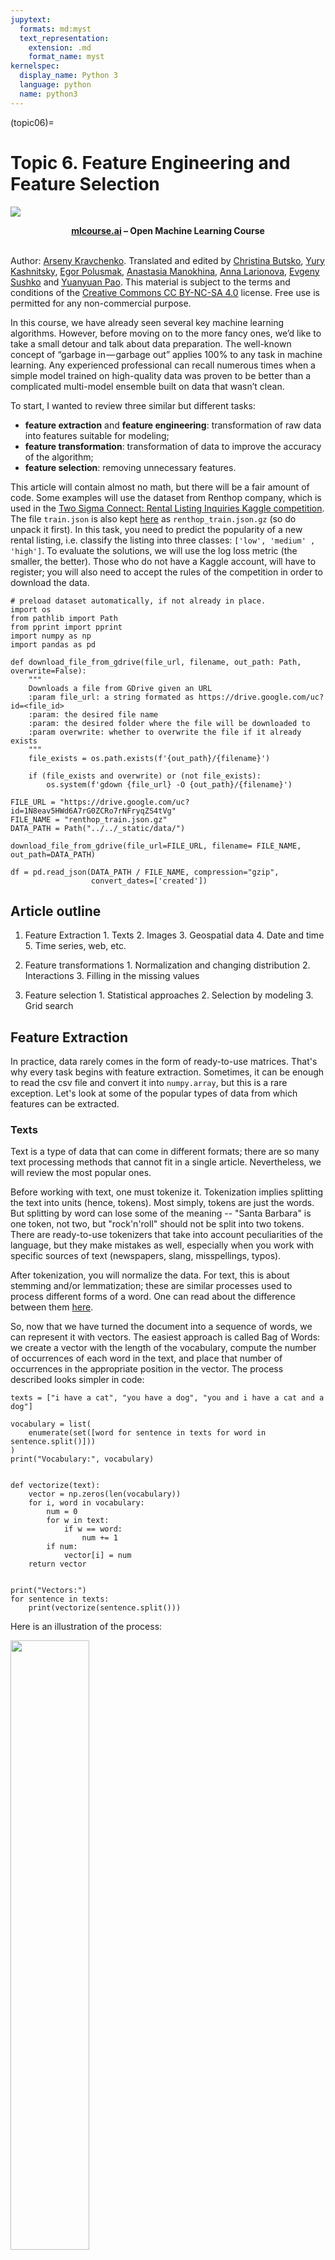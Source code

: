 ```yaml
---
jupytext:
  formats: md:myst
  text_representation:
    extension: .md
    format_name: myst
kernelspec:
  display_name: Python 3
  language: python
  name: python3
---
```


(topic06)=

# Topic 6. Feature Engineering and Feature Selection

<img src="https://habrastorage.org/webt/ia/m9/zk/iam9zkyzqebnf_okxipihkgjwnw.jpeg" />

**<center>[mlcourse.ai](https://mlcourse.ai) – Open Machine Learning Course** </center><br>

Author: [Arseny Kravchenko](https://arseny.info/pages/about_me.html#about_me). Translated and edited by [Christina Butsko](https://www.linkedin.com/in/christinabutsko/), [Yury Kashnitsky](https://yorko.github.io/), [Egor Polusmak](https://www.linkedin.com/in/egor-polusmak/), [Anastasia Manokhina](https://www.linkedin.com/in/anastasiiamanokhina/), [Anna Larionova](https://www.linkedin.com/in/anna-larionova-74434689/), [Evgeny Sushko](https://www.linkedin.com/in/evgenysushko/) and [Yuanyuan Pao](https://www.linkedin.com/in/yuanyuanpao/). This material is subject to the terms and conditions of the [Creative Commons CC BY-NC-SA 4.0](https://creativecommons.org/licenses/by-nc-sa/4.0/) license. Free use is permitted for any non-commercial purpose.

In this course, we have already seen several key machine learning algorithms. However, before moving on to the more fancy ones, we’d like to take a small detour and talk about data preparation. The well-known concept of “garbage in — garbage out” applies 100% to any task in machine learning. Any experienced professional can recall numerous times when a simple model trained on high-quality data was proven to be better than a complicated multi-model ensemble built on data that wasn’t clean.

To start, I wanted to review three similar but different tasks:

* **feature extraction** and **feature engineering**: transformation of raw data into features suitable for modeling;
* **feature transformation**: transformation of data to improve the accuracy of the algorithm;
* **feature selection**: removing unnecessary features.

This article will contain almost no math, but there will be a fair amount of code. Some examples will use the dataset from Renthop company, which is used in the [Two Sigma Connect: Rental Listing Inquiries Kaggle competition](https://www.kaggle.com/c/two-sigma-connect-rental-listing-inquiries). The file `train.json` is also kept [here](https://drive.google.com/file/d/1N8eav5HWd6A7rG0ZCRo7rNFryqZS4tVg/view?usp=sharing) as `renthop_train.json.gz` (so do unpack it first). In this task, you need to predict the popularity of a new rental listing, i.e. classify the listing into three classes: `['low', 'medium' , 'high']`. To evaluate the solutions, we will use the log loss metric (the smaller, the better). Those who do not have a Kaggle account, will have to register; you will also need to accept the rules of the competition in order to download the data.


```{code-cell} ipython3
# preload dataset automatically, if not already in place.
import os
from pathlib import Path
from pprint import pprint
import numpy as np
import pandas as pd

def download_file_from_gdrive(file_url, filename, out_path: Path, overwrite=False):
    """
    Downloads a file from GDrive given an URL
    :param file_url: a string formated as https://drive.google.com/uc?id=<file_id>
    :param: the desired file name
    :param: the desired folder where the file will be downloaded to
    :param overwrite: whether to overwrite the file if it already exists
    """
    file_exists = os.path.exists(f'{out_path}/{filename}')

    if (file_exists and overwrite) or (not file_exists):
        os.system(f'gdown {file_url} -O {out_path}/{filename}')
```


```{code-cell} ipython3
FILE_URL = "https://drive.google.com/uc?id=1N8eav5HWd6A7rG0ZCRo7rNFryqZS4tVg"
FILE_NAME = "renthop_train.json.gz"
DATA_PATH = Path("../../_static/data/")

download_file_from_gdrive(file_url=FILE_URL, filename= FILE_NAME, out_path=DATA_PATH)

df = pd.read_json(DATA_PATH / FILE_NAME, compression="gzip",
                  convert_dates=['created'])
```

## Article outline

1. Feature Extraction
        1. Texts
        2. Images
        3. Geospatial data
        4. Date and time
        5. Time series, web, etc.

2. Feature transformations
        1. Normalization and changing distribution
        2. Interactions
        3. Filling in the missing values

3. Feature selection
        1. Statistical approaches
        2. Selection by modeling
        3. Grid search

## Feature Extraction

In practice, data rarely comes in the form of ready-to-use matrices. That's why every task begins with feature extraction. Sometimes, it can be enough to read the csv file and convert it into `numpy.array`, but this is a rare exception. Let's look at some of the popular types of data from which features can be extracted.

### Texts

Text is a type of data that can come in different formats; there are so many text processing methods that cannot fit in a single article. Nevertheless, we will review the most popular ones.

Before working with text, one must tokenize it. Tokenization implies splitting the text into units (hence, tokens). Most simply, tokens are just the words. But splitting by word can lose some of the meaning -- "Santa Barbara" is one token, not two, but "rock'n'roll" should not be split into two tokens. There are ready-to-use tokenizers that take into account peculiarities of the language, but they make mistakes as well, especially when you work with specific sources of text (newspapers, slang, misspellings, typos).

After tokenization, you will normalize the data. For text, this is about stemming and/or lemmatization; these are similar processes used to process different forms of a word. One can read about the difference between them [here](http://nlp.stanford.edu/IR-book/html/htmledition/stemming-and-lemmatization-1.html).

So, now that we have turned the document into a sequence of words, we can represent it with vectors. The easiest approach is called Bag of Words: we create a vector with the length of the vocabulary, compute the number of occurrences of each word in the text, and place that number of occurrences in the appropriate position in the vector. The process described looks simpler in code:


```{code-cell} ipython3
texts = ["i have a cat", "you have a dog", "you and i have a cat and a dog"]

vocabulary = list(
    enumerate(set([word for sentence in texts for word in sentence.split()]))
)
print("Vocabulary:", vocabulary)


def vectorize(text):
    vector = np.zeros(len(vocabulary))
    for i, word in vocabulary:
        num = 0
        for w in text:
            if w == word:
                num += 1
        if num:
            vector[i] = num
    return vector


print("Vectors:")
for sentence in texts:
    print(vectorize(sentence.split()))
```

Here is an illustration of the process:

<img src='../../_static/img/topic6_bag_of_words.png' width=50%>

This is an extremely naive implementation. In practice, you need to consider stop words, the maximum length of the vocabulary, more efficient data structures (usually text data is converted to a sparse vector), etc.

When using algorithms like Bag of Words, we lose the order of the words in the text, which means that the texts "i have no cows" and "no, i have cows" will appear identical after vectorization when, in fact, they have the opposite meaning. To avoid this problem, we can revisit our tokenization step and use N-grams (the *sequence* of N consecutive tokens) instead.


```{code-cell} ipython3
from sklearn.feature_extraction.text import CountVectorizer

vect = CountVectorizer(ngram_range=(1, 1))
vect.fit_transform(["no i have cows", "i have no cows"]).toarray()
```


```{code-cell} ipython3
vect.vocabulary_
```


```{code-cell} ipython3
vect = CountVectorizer(ngram_range=(1, 2))
vect.fit_transform(["no i have cows", "i have no cows"]).toarray()
```


```{code-cell} ipython3
vect.vocabulary_
```

Also note that one does not have to use only words. In some cases, it is possible to generate N-grams of characters. This approach would be able to account for similarity of related words or handle typos.


```{code-cell} ipython3
from scipy.spatial.distance import euclidean
from sklearn.feature_extraction.text import CountVectorizer

vect = CountVectorizer(ngram_range=(3, 3), analyzer="char_wb")

n1, n2, n3, n4 = vect.fit_transform(
    ["andersen", "petersen", "petrov", "smith"]
).toarray()

euclidean(n1, n2), euclidean(n2, n3), euclidean(n3, n4)
```

Adding onto the Bag of Words idea: words that are rarely found in the corpus (in all the documents of this dataset) but are present in this particular document might be more important. Then it makes sense to increase the weight of more domain-specific words to separate them out from common words. This approach is called TF-IDF (term frequency-inverse document frequency), which cannot be written in a few lines, so you should look into the details in references such as [this wiki](https://en.wikipedia.org/wiki/Tf%E2%80%93idf). The default option is as follows:

$$ \large idf(t,D) = \log\frac{\mid D\mid}{df(d,t)+1} $$

$$ \large tfidf(t,d,D) = tf(t,d) \times idf(t,D) $$

Ideas similar to Bag of Words can also be found outside of text problems e.g. bag of sites in the [Catch Me If You Can competition](https://inclass.kaggle.com/c/catch-me-if-you-can-intruder-detection-through-webpage-session-tracking), [bag of apps](https://www.kaggle.com/xiaoml/talkingdata-mobile-user-demographics/bag-of-app-id-python-2-27392), [bag of events](http://www.interdigital.com/download/58540a46e3b9659c9f000372), etc.

![image](../../_static/img/topic6_bag_of_words.png)

Using these algorithms, it is possible to obtain a working solution for a simple problem, which can serve as a baseline. However, for those who do not like the classics, there are new approaches. The most popular method in the new wave is [Word2Vec](https://arxiv.org/pdf/1310.4546.pdf), but there are a few alternatives as well ([GloVe](https://nlp.stanford.edu/pubs/glove.pdf), [Fasttext](https://arxiv.org/abs/1607.01759), etc.).

Word2Vec is a special case of the word embedding algorithms. Using Word2Vec and similar models, we can not only vectorize words in a high-dimensional space (typically a few hundred dimensions) but also compare their semantic similarity. This is a classic example of operations that can be performed on vectorized concepts: king - man + woman = queen.

![image](https://cdn-images-1.medium.com/max/800/1*K5X4N-MJKt8FGFtrTHwidg.gif)

It is worth noting that this model does not comprehend the meaning of the words but simply tries to position the vectors such that words used in common context are close to each other. If this is not taken into account, a lot of fun examples will come up.

Such models need to be trained on very large datasets in order for the vector coordinates to capture the semantics. A pretrained model for your own tasks can be downloaded [here](https://github.com/3Top/word2vec-api#where-to-get-a-pretrained-model).

Similar methods are applied in other areas such as bioinformatics. An unexpected application is [food2vec](https://jaan.io/food2vec-augmented-cooking-machine-intelligence/). You can probably think of a few other fresh ideas; the concept is universal enough.

### Images

Working with images is easier and harder at the same time. It is easier because it is possible to just use one of the popular pretrained networks without much thinking but harder because, if you need to dig into the details, you may end up going really deep. Let's start from the beginning.

In a time when GPUs were weaker and the "renaissance of neural networks" had not happened yet, feature generation from images was its own complex field. One had to work at a low level, determining corners, borders of regions, color distributions statistics, and so on. Experienced specialists in computer vision could draw a lot of parallels between older approaches and neural networks; in particular, convolutional layers in today's networks are similar to [Haar cascades](https://en.wikipedia.org/wiki/Haar-like_feature). If you are interested in reading more, here are a couple of links to some interesting libraries: [skimage](http://scikit-image.org/docs/stable/api/skimage.feature.html) and [SimpleCV](http://simplecv.readthedocs.io/en/latest/SimpleCV.Features.html).

Often for problems associated with images, a convolutional neural network is used. You do not have to come up with the architecture and train a network from scratch. Instead, download a pretrained state-of-the-art network with the weights from public sources. Data scientists often do so-called fine-tuning to adapt these networks to their needs by "detaching" the last fully connected layers of the network, adding new layers chosen for a specific task, and then training the network on new data. If your task is to just vectorize the image (for example, to use some non-network classifier), you only need to remove the last layers and use the output from the previous layers:


```{code-cell} ipython3
# # Install Keras and tensorflow (https://keras.io/)
# from keras.applications.resnet50 import ResNet50, preprocess_input
# from keras.preprocessing import image
# from scipy.misc import face
# import numpy as np

# resnet_settings = {'include_top': False, 'weights': 'imagenet'}
# resnet = ResNet50(**resnet_settings)

# # What a cute raccoon!
# img = image.array_to_img(face())
# img
```


```{code-cell} ipython3
# # In real life, you may need to pay more attention to resizing
# img = img.resize((224, 224))

# x = image.img_to_array(img)
# x = np.expand_dims(x, axis=0)
# x = preprocess_input(x)

# # Need an extra dimension because model is designed to work with an array
# # of images - i.e. tensor shaped (batch_size, width, height, n_channels)

# features = resnet.predict(x)
```

<img src='https://cdn-images-1.medium.com/max/800/1*Iw_cKFwLkTVO2SPrOZU2rQ.png' width=60%>

*Here's a classifier trained on one dataset and adapted for a different one by "detaching" the last layer and adding a new one instead.*

Nevertheless, we should not focus too much on neural network techniques. Features generated by hand are still very useful: for example, for predicting the popularity of a rental listing, we can assume that bright apartments attract more attention and create a feature such as "the average value of the pixel". You can find some inspiring examples in the documentation of [relevant libraries](https://pillow.readthedocs.io/en/stable/reference/ImageStat.html).

If there is text on the image, you can read it without unraveling a complicated neural network. For example, check out [pytesseract](https://github.com/madmaze/pytesseract).

```{code-cell} ipython3
# requires `tesseract` to be installed in the system
import pytesseract
from PIL import Image
import requests
from io import BytesIO

##### Just a random picture from search
img = "http://ohscurrent.org/wp-content/uploads/2015/09/domus-01-google.jpg"
img = requests.get(img)
img = Image.open(BytesIO(img.content))
text = pytesseract.image_to_string(img)

print(text)
```

It's good to keep in mind that `pytesseract` is not a "silver bullet".

```{figure} /_static/img/topic6_apartment_plan.jpg
:width: 444px
```

```{code-cell} ipython3
img = "https://habrastorage.org/webt/mj/uv/6o/mjuv6olsh1x9xxe1a6zjy79u1w8.jpeg"
img = requests.get(img)
img = Image.open(BytesIO(img.content))

print(pytesseract.image_to_string(img))
```

Another case where neural networks cannot help is extracting features from meta-information. For images, EXIF stores many useful meta-information: manufacturer and camera model, resolution, use of the flash, geographic coordinates of shooting, software used to process image and more.

### Geospatial data

Geographic data is not so often found in problems, but it is still useful to master the basic techniques for working with it, especially since there are quite a number of ready-to-use solutions in this field.

Geospatial data is often presented in the form of addresses or coordinates of (Latitude, Longitude). Depending on the task, you may need two mutually-inverse operations: geocoding (recovering a point from an address) and reverse geocoding (recovering an address from a point). Both operations are accessible in practice via external APIs from Google Maps or OpenStreetMap. Different geocoders have their own characteristics, and the quality varies from region to region. Fortunately, there are universal libraries like [geopy](https://github.com/geopy/geopy) that act as wrappers for these external services.

If you have a lot of data, you will quickly reach the limits of external API. Besides, it is not always the fastest to receive information via HTTP. Therefore, it is necessary to consider using a local version of OpenStreetMap.

If you have a small amount of data, enough time, and no desire to extract fancy features, you can use `reverse_geocoder` in lieu of OpenStreetMap:

```{code-cell} ipython3
import reverse_geocoder as revgc

results = revgc.search(list(zip(df.latitude, df.longitude)))

pprint(results[:2])
```

When working with geocoding, we must not forget that addresses may contain typos, which makes the data cleaning step necessary. Coordinates contain fewer misprints, but its position can be incorrect due to GPS noise or bad accuracy in places like tunnels, downtown areas, etc. If the data source is a mobile device, the geolocation may not be determined by GPS but by WiFi networks in the area, which leads to holes in space and teleportation. While traveling along in Manhattan, there can suddenly be a WiFi location from Chicago.

> WiFi location tracking is based on the combination of SSID and MAC-addresses, which may correspond to different points e.g. federal provider standardizes the firmware of routers up to MAC-address and places them in different cities. Even a company's move to another office with its routers can cause issues.

The point is usually located among infrastructure. Here, you can really unleash your imagination and invent features based on your life experience and domain knowledge: the proximity of a point to the subway, the number of stories in the building, the distance to the nearest store, the number of ATMs around, etc. For any task, you can easily come up with dozens of features and extract them from various external sources. For problems outside an urban environment, you may consider features from more specific sources e.g. the height above sea level.

If two or more points are interconnected, it may be worthwhile to extract features from the route between them. In that case, distances (great circle distance and road distance calculated by the routing graph), number of turns with the ratio of left to right turns, number of traffic lights, junctions, and bridges will be useful. In one of my own tasks, I generated a feature called "the complexity of the road", which computed the graph-calculated distance divided by the GCD.

### Date and time

You would think that date and time are standardized because of their prevalence, but, nevertheless, some pitfalls remain.

Let's start with the day of the week, which are easy to turn into 7 dummy variables using one-hot encoding. In addition, we will also create a separate binary feature for the weekend called `is_weekend`.

```{code-cell} ipython3
df['dow'] = df['created'].apply(lambda x: x.date().weekday())
df['is_weekend'] = df['created'].apply(lambda x: 1 if x.date().weekday() in (5, 6) else 0)
```

Some tasks may require additional calendar features. For example, cash withdrawals can be linked to a pay day; the purchase of a metro card, to the beginning of the month. In general, when working with time series data, it is a good idea to have a calendar with public holidays, abnormal weather conditions, and other important events.

> Q: What do Chinese New Year, the New York marathon, and the Trump inauguration have in common?

> A: They all need to be put on the calendar of potential anomalies.

Dealing with hour (minute, day of the month ...) is not as simple as it seems. If you use the hour as a real variable, we slightly contradict the nature of data: `0<23` while `0:00:00 02.01> 01.01 23:00:00`. For some problems, this can be critical. At the same time, if you encode them as categorical variables, you'll breed a large numbers of features and lose information about proximity -- the difference between 22 and 23 will be the same as the difference between 22 and 7.

There also exist some more esoteric approaches to such data like projecting the time onto a circle and using the two coordinates.


```{code-cell} ipython3
def make_harmonic_features(value, period=24):
    value *= 2 * np.pi / period
    return np.cos(value), np.sin(value)
```

This transformation preserves the distance between points, which is important for algorithms that estimate distance (kNN, SVM, k-means ...)


```{code-cell} ipython3
from scipy.spatial import distance

euclidean(make_harmonic_features(23), make_harmonic_features(1))
```


```{code-cell} ipython3
euclidean(make_harmonic_features(9), make_harmonic_features(11))
```


```{code-cell} ipython3
euclidean(make_harmonic_features(9), make_harmonic_features(21))
```

However, the difference between such coding methods is down to the third decimal place in the metric.

### Time series, web, etc.

Regarding time series — we will not go into too much detail here (mostly due to my personal lack of experience), but I will point you to a [useful library that automatically generates features for time series](https://github.com/blue-yonder/tsfresh).

If you are working with web data, then you usually have information about the user's User Agent. It is a wealth of information. First, one needs to extract the operating system from it. Secondly, make a feature `is_mobile`. Third, look at the browser.


```{code-cell} ipython3
# Install pyyaml ua-parser user-agents
import user_agents

ua = "Mozilla/5.0 (X11; Linux x86_64) AppleWebKit/537.36 (KHTML, like Gecko) Ubuntu Chromium/56.0.2924.76 Chrome/56.0.2924.76 Safari/537.36"
ua = user_agents.parse(ua)

print("Is a bot? ", ua.is_bot)
print("Is mobile? ", ua.is_mobile)
print("Is PC? ", ua.is_pc)
print("OS Family: ", ua.os.family)
print("OS Version: ", ua.os.version)
print("Browser Family: ", ua.browser.family)
print("Browser Version: ", ua.browser.version)
```

> As in other domains, you can come up with your own features based on intuition about the nature of the data. At the time of this writing, Chromium 56 was new, but, after some time, only users who haven't rebooted their browser for a long time will have this version. In this case, why not introduce a feature called "lag behind the latest version of the browser"?

In addition to the operating system and browser, you can look at the referrer (not always available), [http_accept_language](https://developer.mozilla.org/en-US/docs/Web/HTTP/Headers/Accept-Language), and other meta information.

The next useful piece of information is the IP-address, from which you can extract the country and possibly the city, provider, and connection type (mobile/stationary). You need to understand that there is a variety of proxy and outdated databases, so this feature can contain noise. Network administration gurus may try to extract even fancier features like suggestions for [using VPN](https://habrahabr.ru/post/216295/). By the way, the data from the IP-address is well combined with `http_accept_language`: if the user is sitting at the Chilean proxies and browser locale is `ru_RU`, something is unclean and worth a look in the corresponding column in the table (`is_traveler_or_proxy_user`).

Any given area has so many specifics that it is too much for an individual to absorb completely. Therefore, I invite everyone to share their experiences and discuss feature extraction and generation in the comments section.

## Feature transformations

### Normalization and changing distribution

Monotonic feature transformation is critical for some algorithms and has no effect on others. This is one of the reasons for the increased popularity of decision trees and all its derivative algorithms (random forest, gradient boosting). Not everyone can or want to tinker with transformations, and these algorithms are robust to unusual distributions.

There are also purely engineering reasons: `np.log` is a way of dealing with large numbers that do not fit in `np.float64`. This is an exception rather than a rule; often it's driven by the desire to adapt the dataset to the requirements of the algorithm. Parametric methods usually require the data distribution to be at least symmetric and unimodal, which is not always the case. There may be more stringent requirements; recall [our earlier article about linear models](https://medium.com/open-machine-learning-course/open-machine-learning-course-topic-4-linear-classification-and-regression-44a41b9b5220).

However, data requirements are imposed not only by parametric methods; [K nearest neighbors](https://medium.com/open-machine-learning-course/open-machine-learning-course-topic-3-classification-decision-trees-and-k-nearest-neighbors-8613c6b6d2cd) will predict complete nonsense if features are not normalized e.g. when one distribution is located in the vicinity of zero and does not go beyond (-1, 1) while the other’s range is on the order of hundreds of thousands.

A simple example: suppose that the task is to predict the cost of an apartment from two variables — the distance from city center and the number of rooms. The number of rooms rarely exceeds 5 whereas the distance from city center can easily be in the thousands of meters.

The simplest transformation is Standard Scaling (or Z-score normalization):

$$ \large z= \frac{x-\mu}{\sigma} $$

Note that Standard Scaling does not make the distribution normal in the strict sense.


```{code-cell} ipython3
import numpy as np
from scipy.stats import beta, shapiro
from sklearn.preprocessing import StandardScaler

data = beta(1, 10).rvs(1000).reshape(-1, 1)
shapiro(data)
```


```{code-cell} ipython3
# Value of the statistic, p-value
shapiro(StandardScaler().fit_transform(data))

# With such p-value we'd have to reject the null hypothesis of normality of the data
```

But, to some extent, it protects against outliers:


```{code-cell} ipython3
data = np.array([1, 1, 0, -1, 2, 1, 2, 3, -2, 4, 100]).reshape(-1, 1).astype(np.float64)
StandardScaler().fit_transform(data)
```


```{code-cell} ipython3
(data - data.mean()) / data.std()
```

Another fairly popular option is MinMax Scaling, which brings all the points within a predetermined interval (typically (0, 1)).

$$ \large X_{norm}=\frac{X-X_{min}}{X_{max}-X_{min}} $$


```{code-cell} ipython3
from sklearn.preprocessing import MinMaxScaler

MinMaxScaler().fit_transform(data)
```


```{code-cell} ipython3
(data - data.min()) / (data.max() - data.min())
```

StandardScaling and MinMax Scaling have similar applications and are often more or less interchangeable. However, if the algorithm involves the calculation of distances between points or vectors, the default choice is StandardScaling. But MinMax Scaling is useful for visualization by bringing features within the interval (0, 255).

If we assume that some data is not normally distributed but is described by the [log-normal distribution](https://en.wikipedia.org/wiki/Log-normal_distribution), it can easily be transformed to a normal distribution:


```{code-cell} ipython3
from scipy.stats import lognorm

data = lognorm(s=1).rvs(1000)
shapiro(data)
```


```{code-cell} ipython3
shapiro(np.log(data))
```

The lognormal distribution is suitable for describing salaries, price of securities, urban population, number of comments on articles on the internet, etc. However, to apply this procedure, the underlying distribution does not necessarily have to be lognormal; you can try to apply this transformation to any distribution with a heavy right tail. Furthermore, one can try to use other similar transformations, formulating their own hypotheses on how to approximate the available distribution to a normal. Examples of such transformations are [Box-Cox transformation](https://docs.scipy.org/doc/scipy/reference/generated/scipy.stats.boxcox.html) (logarithm is a special case of the Box-Cox transformation) or [Yeo-Johnson transformation](https://gist.github.com/mesgarpour/f24769cd186e2db853957b10ff6b7a95) (extends the range of applicability to negative numbers). In addition, you can also try adding a constant to the feature — `np.log (x + const)`.

In the examples above, we have worked with synthetic data and strictly tested normality using the Shapiro-Wilk test. Let’s try to look at some real data and test for normality using a less formal method — [Q-Q plot](https://en.wikipedia.org/wiki/Q%E2%80%93Q_plot). For a normal distribution, it will look like a smooth diagonal line, and visual anomalies should be intuitively understandable.

```{figure} /_static/img/topic6_qq_lognorm.png
:name: qq_lognorm

Q-Q plot for lognormal distribution
```

```{figure} /_static/img/topic6_qq_log.png
:name: qq_log
Q-Q plot for the same distribution after taking the logarithm
```


```{code-cell} ipython3
# Let's draw plots!
import statsmodels.api as sm

# Let's take the price feature from Renthop dataset and filter by hands the most extreme values for clarity

price = df.price[(df.price <= 20000) & (df.price > 500)]
price_log = np.log(price)

# A lot of gestures so that sklearn didn't shower us with warnings
price_mm = (
    MinMaxScaler()
    .fit_transform(price.values.reshape(-1, 1).astype(np.float64))
    .flatten()
)
price_z = (
    StandardScaler()
    .fit_transform(price.values.reshape(-1, 1).astype(np.float64))
    .flatten()
)
```

Q-Q plot of the initial feature


```{code-cell} ipython3
sm.qqplot(price, loc=price.mean(), scale=price.std())
```

Q-Q plot after StandardScaler. Shape doesn’t change


```{code-cell} ipython3
sm.qqplot(price_z, loc=price_z.mean(), scale=price_z.std())
```

Q-Q plot after MinMaxScaler. Shape doesn’t change


```{code-cell} ipython3
sm.qqplot(price_mm, loc=price_mm.mean(), scale=price_mm.std())
```

Q-Q plot after taking the logarithm. Things are getting better!


```{code-cell} ipython3
sm.qqplot(price_log, loc=price_log.mean(), scale=price_log.std())
```

Let’s see whether transformations can somehow help the real model. There is no silver bullet here.

### Interactions

If previous transformations seemed rather math-driven, this part is more about the nature of the data; it can be attributed to both feature transformations and feature creation.

Let’s come back again to the Two Sigma Connect: Rental Listing Inquiries problem. Among the features in this problem are the number of rooms and the price. Logic suggests that the cost per single room is more indicative than the total cost, so we can generate such a feature.


```{code-cell} ipython3
rooms = df["bedrooms"].apply(lambda x: max(x, 0.5))
# Avoid division by zero; .5 is chosen more or less arbitrarily
df["price_per_bedroom"] = df["price"] / rooms
```

You should limit yourself in this process. If there are a limited number of features, it is possible to generate all the possible interactions and then weed out the unnecessary ones using the techniques described in the next section. In addition, not all interactions between features must have a physical meaning; for example, polynomial features (see [sklearn.preprocessing.PolynomialFeatures](http://scikit-learn.org/stable/modules/generated/sklearn.preprocessing.PolynomialFeatures.html)) are often used in linear models and are almost impossible to interpret.

### Filling in the missing values

Not many algorithms can work with missing values, and the real world often provides data with gaps. Fortunately, this is one of the tasks for which one doesn’t need any creativity. Both key python libraries for data analysis provide easy-to-use solutions: [pandas.DataFrame.fillna](http://pandas.pydata.org/pandas-docs/stable/generated/pandas.DataFrame.fillna.html) and [sklearn.preprocessing.Imputer](http://scikit-learn.org/stable/modules/preprocessing.html#imputation).

These solutions do not have any magic happening behind the scenes. Approaches to handling missing values are pretty straightforward:

* encode missing values with a separate blank value like `"n/a"` (for categorical variables);
* use the most probable value of the feature (mean or median for the numerical variables, the most common value for categorical variables);
* or, conversely, encode with some extreme value (good for decision-tree models since it allows the model to make a partition between the missing and non-missing values);
* for ordered data (e.g. time series), take the adjacent value — next or previous.

![image](https://cdn-images-1.medium.com/max/800/0*Ps-v8F0fBgmnG36S.)

Easy-to-use library solutions sometimes suggest sticking to something like `df = df.fillna(0)` and not sweat the gaps. But this is not the best solution: data preparation takes more time than building models, so thoughtless gap-filling may hide a bug in processing and damage the model.

## Feature selection

Why would it even be necessary to select features? To some, this idea may seem counterintuitive, but there are at least two important reasons to get rid of unimportant features. The first is clear to every engineer: the more data, the higher the computational complexity. As long as we work with toy datasets, the size of the data is not a problem, but, for real loaded production systems, hundreds of extra features will be quite tangible. The second reason is that some algorithms take noise (non-informative features) as a signal and overfit.

### Statistical approaches

The most obvious candidate for removal is a feature whose value remains unchanged, i.e., it contains no information at all. If we build on this thought, it is reasonable to say that features with low variance are worse than those with high variance. So, one can consider cutting features with variance below a certain threshold.


```{code-cell} ipython3
from sklearn.datasets import make_classification
from sklearn.feature_selection import VarianceThreshold

x_data_generated, y_data_generated = make_classification()
x_data_generated.shape
```


```{code-cell} ipython3
VarianceThreshold(0.7).fit_transform(x_data_generated).shape
```


```{code-cell} ipython3
VarianceThreshold(0.8).fit_transform(x_data_generated).shape
```


```{code-cell} ipython3
VarianceThreshold(0.9).fit_transform(x_data_generated).shape
```

There are other ways that are also [based on classical statistics](http://scikit-learn.org/stable/modules/feature_selection.html#univariate-feature-selection).


```{code-cell} ipython3
from sklearn.feature_selection import SelectKBest, f_classif
from sklearn.linear_model import LogisticRegression
from sklearn.model_selection import cross_val_score

x_data_kbest = SelectKBest(f_classif, k=5).fit_transform(
    x_data_generated, y_data_generated
)
x_data_varth = VarianceThreshold(0.9).fit_transform(x_data_generated)
```


```{code-cell} ipython3
logit = LogisticRegression(solver="lbfgs", random_state=17)
```


```{code-cell} ipython3
cross_val_score(
    logit, x_data_generated, y_data_generated, scoring="neg_log_loss", cv=5
).mean()
```


```{code-cell} ipython3
cross_val_score(
    logit, x_data_kbest, y_data_generated, scoring="neg_log_loss", cv=5
).mean()
```


```{code-cell} ipython3
cross_val_score(
    logit, x_data_varth, y_data_generated, scoring="neg_log_loss", cv=5
).mean()
```

We can see that our selected features have improved the quality of the classifier. Of course, this example is purely artificial; however, it is worth using for real problems.

### Selection by modeling

Another approach is to use some baseline model for feature evaluation because the model will clearly show the importance of the features. Two types of models are usually used: some “wooden” composition such as [Random Forest](https://medium.com/open-machine-learning-course/open-machine-learning-course-topic-5-ensembles-of-algorithms-and-random-forest-8e05246cbba7) or a linear model with Lasso regularization so that it is prone to nullify weights of weak features. The logic is intuitive: if features are clearly useless in a simple model, there is no need to drag them to a more complex one.


```{code-cell} ipython3
# Synthetic example

from sklearn.datasets import make_classification
from sklearn.ensemble import RandomForestClassifier
from sklearn.feature_selection import SelectFromModel
from sklearn.model_selection import cross_val_score
from sklearn.pipeline import make_pipeline

x_data_generated, y_data_generated = make_classification()

rf = RandomForestClassifier(n_estimators=10, random_state=17)
pipe = make_pipeline(SelectFromModel(estimator=rf), logit)

print(
    cross_val_score(
        logit, x_data_generated, y_data_generated, scoring="neg_log_loss", cv=5
    ).mean()
)
print(
    cross_val_score(
        rf, x_data_generated, y_data_generated, scoring="neg_log_loss", cv=5
    ).mean()
)
print(
    cross_val_score(
        pipe, x_data_generated, y_data_generated, scoring="neg_log_loss", cv=5
    ).mean()
)
```

We must not forget that this is not a silver bullet again - it can make the performance worse.


```{code-cell} ipython3
# x_data, y_data = get_data()
x_data = x_data_generated
y_data = y_data_generated

pipe1 = make_pipeline(StandardScaler(), SelectFromModel(estimator=rf), logit)

pipe2 = make_pipeline(StandardScaler(), logit)

print(
    "LR + selection: ",
    cross_val_score(pipe1, x_data, y_data, scoring="neg_log_loss", cv=5).mean(),
)
print(
    "LR: ", cross_val_score(pipe2, x_data, y_data, scoring="neg_log_loss", cv=5).mean()
)
print("RF: ", cross_val_score(rf, x_data, y_data, scoring="neg_log_loss", cv=5).mean())
```

### Grid search
Finally, we get to the most reliable method, which is also the most computationally complex: trivial grid search. Train a model on a subset of features, store results, repeat for different subsets, and compare the quality of models to identify the best feature set. This approach is called [Exhaustive Feature Selection](http://rasbt.github.io/mlxtend/user_guide/feature_selection/ExhaustiveFeatureSelector/).

Searching all combinations usually takes too long, so you can try to reduce the search space. Fix a small number N, iterate through all combinations of N features, choose the best combination, and then iterate through the combinations of (N + 1) features so that the previous best combination of features is fixed and only a single new feature is considered. It is possible to iterate until we hit a maximum number of characteristics or until the quality of the model ceases to increase significantly. This algorithm is called [Sequential Feature Selection](http://rasbt.github.io/mlxtend/user_guide/feature_selection/SequentialFeatureSelector/).

This algorithm can be reversed: start with the complete feature space and remove features one by one until it does not impair the quality of the model or until the desired number of features is reached.


```{code-cell} ipython3
# # Install mlxtend
# from mlxtend.feature_selection import SequentialFeatureSelector

# selector = SequentialFeatureSelector(
#     logit, scoring="neg_log_loss", verbose=2, k_features=3, forward=False, n_jobs=-1
# )

# selector.fit(x_data, y_data)
```

Take a look how this approach was done in one [simple yet elegant Kaggle kernel](https://www.kaggle.com/arsenyinfo/easy-feature-selection-pipeline-0-55-at-lb).
